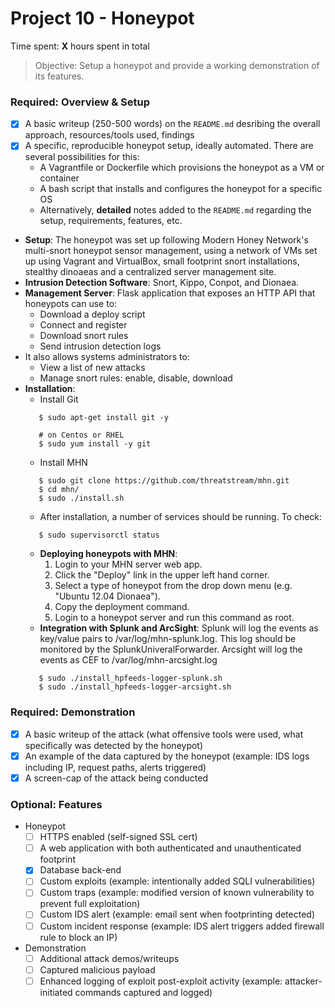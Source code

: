 # Project 10 - Honeypot

Time spent: **X** hours spent in total

> Objective: Setup a honeypot and provide a working demonstration of its features.

### Required: Overview & Setup

- [x] A basic writeup (250-500 words) on the `README.md` desribing the overall approach, resources/tools used, findings
- [x] A specific, reproducible honeypot setup, ideally automated. There are several possibilities for this:
	- A Vagrantfile or Dockerfile which provisions the honeypot as a VM or container
	- A bash script that installs and configures the honeypot for a specific OS
	- Alternatively, **detailed** notes added to the `README.md` regarding the setup, requirements, features, etc.
	
* **Setup**: The honeypot was set up following Modern Honey Network's multi-snort honeypot sensor management, using a network of VMs set up using Vagrant and VirtualBox, small footprint snort installations, stealthy dinoaeas and a centralized server management site.
* **Intrusion Detection Software**: Snort, Kippo, Conpot, and Dionaea.
* **Management Server**: Flask application that exposes an HTTP API that honeypots can use to:
  * Download a deploy script
  * Connect and register
  * Download snort rules 
  * Send intrusion detection logs
* It also allows systems administrators to:
  * View a list of new attacks
  * Manage snort rules: enable, disable, download
* **Installation**: 
  * Install Git
   ```# on Debian or Ubuntu
      $ sudo apt-get install git -y
    
      # on Centos or RHEL
      $ sudo yum install -y git
   ```
  * Install MHN
   ```$ cd /opt/
      $ sudo git clone https://github.com/threatstream/mhn.git
      $ cd mhn/
      $ sudo ./install.sh
   ```
  * After installation, a number of services should be running. To check:
   ```
      $ sudo supervisorctl status 
   ```
  * **Deploying honeypots with MHN**:
    1. Login to your MHN server web app.
    2. Click the "Deploy" link in the upper left hand corner.
    3. Select a type of honeypot from the drop down menu (e.g. "Ubuntu 12.04 Dionaea").
    4. Copy the deployment command.
    5. Login to a honeypot server and run this command as root.
  * **Integration with Splunk and ArcSight**: Splunk will log the events as key/value pairs to /var/log/mhn-splunk.log. This log should be monitored by the SplunkUniveralForwarder. Arcsight will log the events as CEF to /var/log/mhn-arcsight.log
   ```$ cd /opt/mhn/scripts
      $ sudo ./install_hpfeeds-logger-splunk.sh
      $ sudo ./install_hpfeeds-logger-arcsight.sh
   ```

### Required: Demonstration

- [x] A basic writeup of the attack (what offensive tools were used, what specifically was detected by the honeypot)
- [x] An example of the data captured by the honeypot (example: IDS logs including IP, request paths, alerts triggered)
- [x] A screen-cap of the attack being conducted
    
### Optional: Features
- Honeypot
	- [ ] HTTPS enabled (self-signed SSL cert)
	- [ ] A web application with both authenticated and unauthenticated footprint
	- [x] Database back-end
	- [ ] Custom exploits (example: intentionally added SQLI vulnerabilities)
	- [ ] Custom traps (example: modified version of known vulnerability to prevent full exploitation)
	- [ ] Custom IDS alert (example: email sent when footprinting detected)
	- [ ] Custom incident response (example: IDS alert triggers added firewall rule to block an IP)
- Demonstration
	- [ ] Additional attack demos/writeups
	- [ ] Captured malicious payload
	- [ ] Enhanced logging of exploit post-exploit activity (example: attacker-initiated commands captured and logged)
